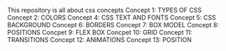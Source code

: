 This repository is all about css concepts 
Concept 1:
  TYPES OF CSS
Concept 2:
  COLORS 
Concept 4:
  CSS TEXT AND FONTS 
Concept 5:
  CSS BACKGROUND 
Concept 6:
  BORDERS 
Concept 7:
  BOX MODEL
Concept 8:
  POSITIONS
Concpet 9:
  FLEX BOX
Concpet 10:
  GRID
Concept 11:
  TRANSITIONS 
Concept 12:
  ANIMATIONS
Concept 13:
  POSITION

